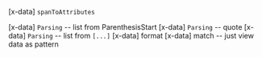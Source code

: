 [x-data] `spanToAttributes`

[x-data] `Parsing` -- list from ParenthesisStart
[x-data] `Parsing` -- quote
[x-data] `Parsing` -- list from `[...]`
[x-data] format
[x-data] match -- just view data as pattern
